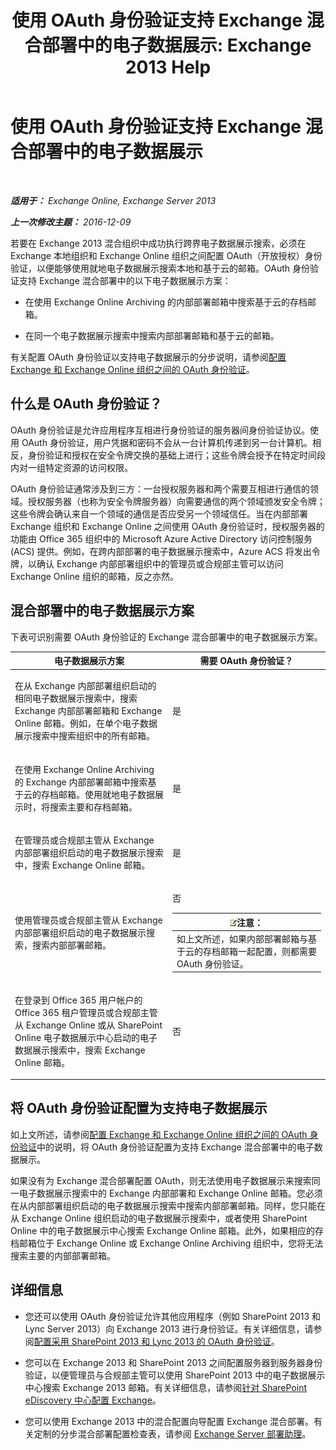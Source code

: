 ﻿---
title: '使用 OAuth 身份验证支持 Exchange 混合部署中的电子数据展示: Exchange 2013 Help'
TOCTitle: 使用 OAuth 身份验证支持 Exchange 混合部署中的电子数据展示
ms:assetid: b069f8db-fbe1-4047-ad97-d00172ee6a12
ms:mtpsurl: https://technet.microsoft.com/zh-cn/library/Dn497703(v=EXCHG.150)
ms:contentKeyID: 61297549
ms.date: 01/11/2018
mtps_version: v=EXCHG.150
ms.translationtype: HT
---

# 使用 OAuth 身份验证支持 Exchange 混合部署中的电子数据展示

 

_**适用于：** Exchange Online, Exchange Server 2013_

_**上一次修改主题：** 2016-12-09_

若要在 Exchange 2013 混合组织中成功执行跨界电子数据展示搜索，必须在 Exchange 本地组织和 Exchange Online 组织之间配置 OAuth（开放授权）身份验证，以便能够使用就地电子数据展示搜索本地和基于云的邮箱。OAuth 身份验证支持 Exchange 混合部署中的以下电子数据展示方案：

  - 在使用 Exchange Online Archiving 的内部部署邮箱中搜索基于云的存档邮箱。

  - 在同一个电子数据展示搜索中搜索内部部署邮箱和基于云的邮箱。

有关配置 OAuth 身份验证以支持电子数据展示的分步说明，请参阅[配置 Exchange 和 Exchange Online 组织之间的 OAuth 身份验证](configure-oauth-authentication-between-exchange-and-exchange-online-organizations-exchange-2013-help.md)。

## 什么是 OAuth 身份验证？

OAuth 身份验证是允许应用程序互相进行身份验证的服务器间身份验证协议。使用 OAuth 身份验证，用户凭据和密码不会从一台计算机传递到另一台计算机。相反，身份验证和授权在安全令牌交换的基础上进行；这些令牌会授予在特定时间段内对一组特定资源的访问权限。

OAuth 身份验证通常涉及到三方：一台授权服务器和两个需要互相进行通信的领域。授权服务器（也称为安全令牌服务器）向需要通信的两个领域颁发安全令牌；这些令牌会确认来自一个领域的通信是否应受另一个领域信任。当在内部部署 Exchange 组织和 Exchange Online 之间使用 OAuth 身份验证时，授权服务器的功能由 Office 365 组织中的 Microsoft Azure Active Directory 访问控制服务 (ACS) 提供。例如，在跨内部部署的电子数据展示搜索中，Azure ACS 将发出令牌，以确认 Exchange 内部部署组织中的管理员或合规部主管可以访问 Exchange Online 组织的邮箱，反之亦然。

## 混合部署中的电子数据展示方案

下表可识别需要 OAuth 身份验证的 Exchange 混合部署中的电子数据展示方案。


<table>
<colgroup>
<col style="width: 50%" />
<col style="width: 50%" />
</colgroup>
<thead>
<tr class="header">
<th>电子数据展示方案</th>
<th>需要 OAuth 身份验证？</th>
</tr>
</thead>
<tbody>
<tr class="odd">
<td><p>在从 Exchange 内部部署组织启动的相同电子数据展示搜索中，搜索 Exchange 内部部署邮箱和 Exchange Online 邮箱。例如，在单个电子数据展示搜索中搜索组织中的所有邮箱。</p></td>
<td><p>是</p></td>
</tr>
<tr class="even">
<td><p>在使用 Exchange Online Archiving 的 Exchange 内部部署邮箱中搜索基于云的存档邮箱。使用就地电子数据展示时，将搜索主要和存档邮箱。</p></td>
<td><p>是</p></td>
</tr>
<tr class="odd">
<td><p>在管理员或合规部主管从 Exchange 内部部署组织启动的电子数据展示搜索中，搜索 Exchange Online 邮箱。</p></td>
<td><p>是</p></td>
</tr>
<tr class="even">
<td><p>使用管理员或合规部主管从 Exchange 内部部署组织启动的电子数据展示搜索，搜索内部部署邮箱。</p></td>
<td><p>否</p>
<table>
<thead>
<tr class="header">
<th><img src="images/Bb124558.note(EXCHG.150).gif" title="注意" alt="注意" />注意：</th>
</tr>
</thead>
<tbody>
<tr class="odd">
<td>如上文所述，如果内部部署邮箱与基于云的存档邮箱一起配置，则都需要 OAuth 身份验证。</td>
</tr>
</tbody>
</table>

</td>
</tr>
<tr class="odd">
<td><p>在登录到 Office 365 用户帐户的 Office 365 租户管理员或合规部主管从 Exchange Online 或从 SharePoint Online 电子数据展示中心启动的电子数据展示搜索中，搜索 Exchange Online 邮箱。</p></td>
<td><p>否</p></td>
</tr>
</tbody>
</table>


## 将 OAuth 身份验证配置为支持电子数据展示

如上文所述，请参阅[配置 Exchange 和 Exchange Online 组织之间的 OAuth 身份验证](configure-oauth-authentication-between-exchange-and-exchange-online-organizations-exchange-2013-help.md)中的说明，将 OAuth 身份验证配置为支持 Exchange 混合部署中的电子数据展示。

如果没有为 Exchange 混合部署配置 OAuth，则无法使用电子数据展示来搜索同一电子数据展示搜索中的 Exchange 内部部署和 Exchange Online 邮箱。您必须在从内部部署组织启动的电子数据展示搜索中搜索内部部署邮箱。同样，您只能在从 Exchange Online 组织启动的电子数据展示搜索中，或者使用 SharePoint Online 中的电子数据展示中心搜索 Exchange Online 邮箱。此外，如果相应的存档邮箱位于 Exchange Online 或 Exchange Online Archiving 组织中，您将无法搜索主要的内部部署邮箱。

## 详细信息

  - 您还可以使用 OAuth 身份验证允许其他应用程序（例如 SharePoint 2013 和 Lync Server 2013）向 Exchange 2013 进行身份验证。有关详细信息，请参阅[配置采用 SharePoint 2013 和 Lync 2013 的 OAuth 身份验证](configure-oauth-authentication-with-sharepoint-2013-and-lync-2013-exchange-2013-help.md)。

  - 您可以在 Exchange 2013 和 SharePoint 2013 之间配置服务器到服务器身份验证，以便管理员与合规部主管可以使用 SharePoint 2013 中的电子数据展示中心搜索 Exchange 2013 邮箱。有关详细信息，请参阅[针对 SharePoint eDiscovery 中心配置 Exchange](configure-exchange-for-sharepoint-ediscovery-center-exchange-2013-help.md)。

  - 您可以使用 Exchange 2013 中的混合配置向导配置 Exchange 混合部署。有关定制的分步混合部署配置检查表，请参阅 [Exchange Server 部署助理](https://go.microsoft.com/fwlink/p/?linkid=277105)。

